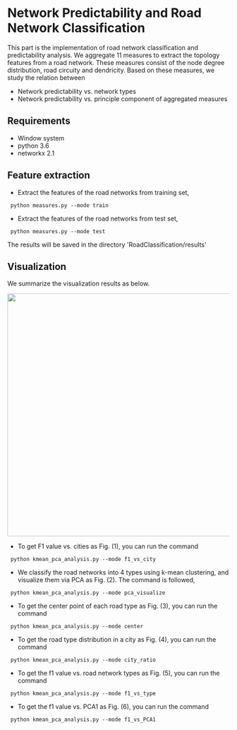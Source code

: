 # Network Predictability and Road Network Classification

This part is the implementation of road network classification and predictability analysis. We aggregate 11 measures to extract the topology features from a road network. These measures consist of the node degree distribution, road circuity and dendricity. Based on these measures, we study the relation between

* Network predictability vs. network types
* Network predictability vs. principle component of aggregated measures

## Requirements
* Window system
* python 3.6
* networkx 2.1

## Feature extraction
* Extract the features of the road networks from training set,
```
 python measures.py --mode train
```
* Extract the features of the road networks from test set,
```
 python measures.py --mode test
```
The results will be saved in the directory 'RoadClassification/results'

## Visualization
We summarize the visualization results as below. 

<p align="center">
  <img src="https://github.com/jiang719/road-network-predictability/blob/master/RoadClassification/figures/combine.png" width="800" height="550">
</p>

* To get F1 value vs. cities as Fig. (1), you can run the command
```
 python kmean_pca_analysis.py --mode f1_vs_city
```
* We classify the road networks into 4 types using k-mean clustering, and visualize them via PCA as Fig. (2). The command is followed,
```
 python kmean_pca_analysis.py --mode pca_visualize
```
* To get the center point of each road type as Fig. (3), you can run the command
```
 python kmean_pca_analysis.py --mode center
```
* To get the road type distribution in a city as Fig. (4), you can run the command
```
 python kmean_pca_analysis.py --mode city_ratio
```
* To get the f1 value vs. road network types as Fig. (5), you can run the command
```
 python kmean_pca_analysis.py --mode f1_vs_type
```
* To get the f1 value vs. PCA1 as Fig. (6), you can run the command
```
 python kmean_pca_analysis.py --mode f1_vs_PCA1
```
